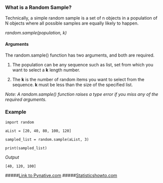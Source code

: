 ### What is a Random Sample?

Technically, a simple random sample is a set of n objects in a population of 
N objects where all possible samples are equally likely to happen. 

*random.sample(population, k)*

#### Arguments

The random.sample() function has two arguments, and both are required.

1. The population can be any sequence such as list, set from which you want to select a **k** length number.

2. The **k** is the number of random items you want to select from the sequence.  **k** must be less than the size of the specified list.

*Note:  A random.sample() function raises a type error if you miss any of the required arguments.*


### Example

    import random
    
    aList = [20, 40, 80, 100, 120]
  
    sampled_list = random.sample(aList, 3)
    
    print(sampled_list)

*Output*

    [40, 120, 100]
    
#####[Link to Pynative.com](https://pynative.com/python-random-sample/)
#####[Statisticshowto.com](https://www.statisticshowto.com/simple-random-sample/)

